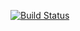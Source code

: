 [![Build Status](https://travis-ci.org/anasteyshakoshman/lab8.svg?branch=master)](https://travis-ci.org/anasteyshakoshman/lab8)
